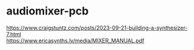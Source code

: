 # audiomixer-pcb  
https://www.craigstuntz.com/posts/2023-09-21-building-a-synthesizer-7.html  
https://www.ericasynths.lv/media/MIXER_MANUAL.pdf  

